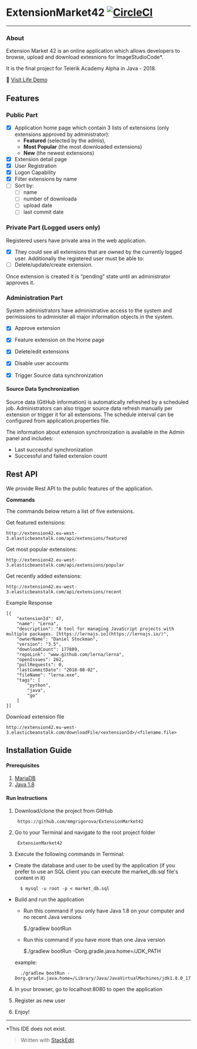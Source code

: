 
# ExtensionMarket42  [![CircleCI](https://camo.githubusercontent.com/351d5280b6269709d06e106baf1132415214823d/68747470733a2f2f636972636c6563692e636f6d2f67682f6d6d677269676f726f76612f457874656e73696f6e4d61726b657434322e7376673f7374796c653d736869656c64)](https://circleci.com/gh/mmgrigorova/ExtensionMarket42)
----------
### About

Extension Market 42 is an online application which allows developers to browse, upload and download extesnions for ImageStudioCode*. 

It is the final project for Telerik Academy Alpha in Java - 2018.

:eyes: [Visit Life Demo](http://extension42.eu-west-3.elasticbeanstalk.com)

## Features

### Public Part
  - [x] Application home page which contain 3 lists of extensions (only extensions approved by administrator): 
	- **Featured** (selected by the admis), 
	- **Most Popular** (the most downloaded extensions)
	- **New** (the newest extensions)
- [x] Extension detail page
- [x] User Registration
- [x] Logon Capability
- [x] Filter extensions by name
- [ ] Sort by:
	- [ ] name
	- [ ] number of downloada
	- [ ] upload date
	- [ ] last commit date
  
### Private Part (Logged users only)

Registered users have private area in the web application.
- [x] They could see all extensions that are owned by the currently logged user. Additionally the registered user must be able to:
- [ ] Delete/update/create extension. 

Once extension is created it is “pending” state until an administrator approves it. 

### Administration Part

System administrators have administrative access to the system and permissions to administer all major information objects in the system.
- [x] Approve extension
- [x] Feature extension on the Home page
- [x] Delete/edit extensions
- [x] Disable user accounts

- [x] Trigger Source data synchronization

#### Source Data Synchronization

Source data (GitHub information) is automatically refreshed by a scheduled job. 
Administrators can also trigger source data refresh manually per extension or trigger it for all extensions.
The schedule interval can be configured from application.properties file.

The information about extension synchronization is available in the Admin panel and includes:
- Last successful synchronization
- Successful and failed extension count

## Rest API

We provide Rest API to the public features of the application.

**Commands**

The commands below return a list of five extensions.

Get featured extensions:

    http://extension42.eu-west-3.elasticbeanstalk.com/api/extensions/featured

Get most popular extensions:

    http://extension42.eu-west-3.elasticbeanstalk.com/api/extensions/popular

Get recently added extensions:

    http://extension42.eu-west-3.elasticbeanstalk.com/api/extensions/recent

Example Response

    [{
        "extensionId": 47,
        "name": "Lerna",
        "description": "A tool for managing JavaScript projects with multiple packages. [https://lernajs.io](https://lernajs.io/)",
        "ownerName": "Daniel Stockman",
        "version": "3.5",
        "downloadCount": 177889,
        "repoLink": "www.github.com/lerna/lerna",
        "openIssues": 262,
        "pullRequests": 0,
        "lastCommitDate": "2018-08-02",
        "fileName": "lerna.exe",
        "tags": [
            "python",
            "java",
            "go"
        ]
    }]
    
Download extension file

	http://extension42.eu-west-3.elasticbeanstalk.com/downloadFile/<extensionId>/<filename.file>
	
## Installation Guide

#### Prerequisites

1. [MariaDB](https://mariadb.com)
2. [Java 1.8](http://www.oracle.com/technetwork/java/javase/downloads/jdk8-downloads-2133151.html)

#### Run Instructions

1. Download/clone the project from GitHub

		https://github.com/mmgrigorova/ExtensionMarket42

2. Go to your Terminal and navigate to the root project folder

		ExtensionMarket42
	
3. Execute the following commands in Terminal:
- Create the database and user to be used by the application
	(if you prefer to use an SQL client you can execute the market_db.sql file's content in it)
	
		$ mysql -u root -p < market_db.sql
	
- Build and run the application
	- Run this command if you only have Java 1.8 on your computer and no recent Java versions
		
		$./gradlew bootRun
		
	- Run this command if you have more than one Java version
		
		$./gradlew bootRun -Dorg.gradle.java.home=/JDK_PATH
		
	example:
		
		./gradlew bootRun -Dorg.gradle.java.home=/Library/Java/JavaVirtualMachines/jdk1.8.0_171.jdk/Contents/Home

4. In your browser, go to localhost:8080 to open the application

5. Register as new user
6. Enjoy!
		

---- 

*This IDE does not exist.

> Written with [StackEdit](https://stackedit.io/).
